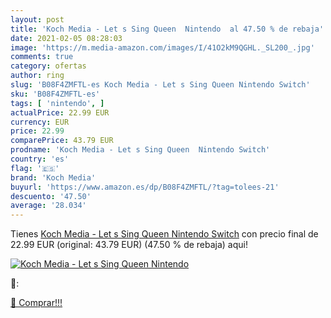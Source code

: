 ```yaml
---
layout: post
title: 'Koch Media - Let s Sing Queen  Nintendo  al 47.50 % de rebaja'
date: 2021-02-05 08:28:03
image: 'https://m.media-amazon.com/images/I/41O2kM9QGHL._SL200_.jpg'
comments: true
category: ofertas
author: ring
slug: 'B08F4ZMFTL-es Koch Media - Let s Sing Queen Nintendo Switch'
sku: 'B08F4ZMFTL-es'
tags: [ 'nintendo', ]
actualPrice: 22.99 EUR
currency: EUR
price: 22.99
comparePrice: 43.79 EUR
prodname: 'Koch Media - Let s Sing Queen  Nintendo Switch'
country: 'es'
flag: '🇪🇸'
brand: 'Koch Media'
buyurl: 'https://www.amazon.es/dp/B08F4ZMFTL/?tag=tolees-21'
descuento: '47.50'
average: '28.034'
---
```


Tienes [Koch Media - Let s Sing Queen  Nintendo Switch](https://www.amazon.es/dp/B08F4ZMFTL/?tag=tolees-21) con precio final de  22.99 EUR (original: 43.79 EUR) (47.50 %  de rebaja) aqui!

[![Koch Media - Let s Sing Queen  Nintendo ](https://m.media-amazon.com/images/I/41O2kM9QGHL._SL200_.jpg)](https://www.amazon.es/dp/B08F4ZMFTL/?tag=tolees-21)

🔎:


[🛒 Comprar!!!](https://www.amazon.es/dp/B08F4ZMFTL/?tag=tolees-21)
